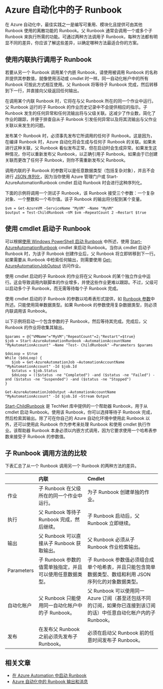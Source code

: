 <properties 
   pageTitle="Azure 自动化中的子 Runbook | Windows Azure"
   description="介绍从 Azure 自动化中的一个 Runbook 启动另一个 Runbook 并在它们之间共享信息的不同方法。"
   services="automation"
   documentationCenter=""
   authors="bwren"
   manager="stevenka"
   editor="tysonn" />
<tags 
   ms.service="automation"
   ms.date="08/17/2015"
   wacn.date="09/15/2015" />

# Azure 自动化中的子 Runbook


在 Azure 自动化中，最佳实践之一是编写可重用、模块化且提供可由其他 Runbook 使用的离散功能的 Runbook。父 Runbook 通常会调用一个或多个子 Runbook 来执行所需的功能。可通过两种方法调用子 Runbook，每种方法都有明显不同的差异，你应该了解这些差异，以确定哪种方法最适合你的方案。

##  使用内联执行调用子 Runbook

若要从另一个 Runbook 调用某个内嵌 Runbook，请使用被调用 Runbook 的名称并提供其参数值，就像使用活动或 cmdlet 时一样。同一自动化帐户中的所有 Runbook 可按此方式相互使用。父 Runbook 将等待子 Runbook 完成，然后转移到下一行，并直接向父级返回任何输出。

在调用某个内联 Runbook 时，它将在与父 Runbook 所在的同一个作业中运行。父 Runbook 运行的子 Runbook 的作业历史记录中不会提供相应的指示。子 Runbook 发生的任何异常和任何流输出将与父级关联。这减少了作业数，简化了作业的跟踪，并便于排查自从子 Runbook 引发任何异常以及将其流输出与父作业关联以来发生的问题。

发布某个 Runbook 时，必须事先发布它所调用的任何子 Runbook。这是因为，在编译 Runbook 时，Azure 自动化将会生成与任何子 Runbook 的关联。如果未进行这种关联，父 Runbook 看似发布正常，但在启动时会生成异常。如果发生这种情况，你可以重新发布父 Runbook，以正确引用子 Runbook。如果由于已创建关联而更改了任何子 Runbook，则你不需重新发布父 Runbook。

调用内联的子 Runbook 的参数可以是任意数据类型（包括复杂对象），并且不会进行 [JSON 序列化](/documentation/articles/automation-starting-a-runbook#runbook-parameters)，因为当你使用 Azure 管理门户或 Start-AzureAutomationRunbook cmdlet 启动 Runbook 时会进行这种序列化。

下面的示例将调用一个测试子 Runbook，该 Runbook 接受三个参数：一个复杂对象、一个整数和一个布尔值。该子 Runbook 的输出将分配到某个变量。

	$vm = Get-AzureVM –ServiceName "MyVM" –Name "MyVM"
	$output = Test-ChildRunbook –VM $vm –RepeatCount 2 –Restart $true

##  使用 cmdlet 启动子 Runbook

可以根据[使用 Windows PowerShell 启动 Runbook](/documentation/articles/automation-starting-a-runbook#starting-a-runbook-with-windows-powershell) 中所述，使用 [Start-AzureAutomationRunbook](http://msdn.microsoft.com/zh-cn/library/dn690259.aspx) cmdlet 来启动 Runbook。当你从 cmdlet 启动子 Runbook 时，为该子 Runbook 创建作业后，父 Runbook 将立即转移到下一行。如果需要从 Runbook 中检索任何输出，则需要使用 [Get-AzureAutomationJobOutput](http://msdn.microsoft.com/zh-cn/library/dn690268.aspx) 访问作业。

使用 cmdlet 启动的子 Runbook 的作业将在父 Runbook 的某个独立作业中运行。这会导致调用内联脚本的作业增多，并使这些作业更难以跟踪。不过，父级可以启动多个子 Runbook，而无需等待每个子 Runbook 完成。

使用 cmdlet 启动的子 Runbook 的参数以哈希表形式提供，如 [Runbook 参数](/documentation/articles/automation-starting-a-runbook#runbook-parameters)中所述。只能使用简单数据类型。如果 Runbook 的参数使用复杂数据类型，则必须内联调用该 Runbook。

以下示例将启动一个包含参数的子 Runbook，然后等待其完成。完成后，父 Runbook 的作业将收集其输出。

	$params = @{"VMName"="MyVM";"RepeatCount"=2;"Restart"=$true} 
	$job = Start-AzureAutomationRunbook –AutomationAccountName "MyAutomationAccount" –Name "Test- ChildRunbook" –Parameters $params
	
	$doLoop = $true
	While ($doLoop) {
	   $job = Get-AzureAutomationJob –AutomationAccountName "MyAutomationAccount" -Id $job.Id
	   $status = $job.Status
	   $doLoop = (($status -ne "Completed") -and ($status -ne "Failed") -and ($status -ne "Suspended") -and ($status -ne "Stopped") 
	}
	
	Get-AzureAutomationJobOutput –AutomationAccountName "MyAutomationAccount" -Id $job.Id –Stream Output

[Start-ChildRunbook](http://gallery.technet.microsoft.com/scriptcenter/Start-Azure-Automation-1ac858a9) 是 TechNet 库中提供的一个帮助器 Runbook，用于从 cmdlet 启动 Runbook。使用该 Runbook，你可以选择等待子 Runbook 完成，然后检索其输出。除了可在你自己的 Azure 自动化环境中使用此 Runbook 以外，还可以使用此 Runbook 作为参考来处理 Runbook 和使用 cmdlet 执行作业。该帮助器 Runbook 本身必须以内嵌方式调用，因为它要求使用一个哈希表参数来接受子 Runbook 的参数值。


## 子 Runbook 调用方法的比较

下表汇总了从一个 Runbook 调用另一个 Runbook 的两种方法的差异。

| | 内联| Cmdlet|
|:---|:---|:---|
|作业|子 Runbook 在父级所在的同一个作业中运行。|为子 Runbook 创建单独的作业。|
|执行|父 Runbook 等待子 Runbook 完成，然后继续。|子 Runbook 启动后，父 Runbook 立即继续。|
|输出|父 Runbook 可以直接从子 Runbook 获取输出。|父 Runbook 必须从子 Runbook 作业检索输出。|
|Parameters|子 Runbook 参数的值需单独指定，并且可以使用任意数据类型。|子 Runbook 参数值必须组合成单个哈希表，并且只能包含简单数据类型、数组和利用 JSON 序列化的对象数据类型。|
|自动化帐户|父 Runbook 只能使用同一自动化帐户中的子 Runbook。|父 Runbook 可以使用同一 Azure 订阅（甚至还包括不同的订阅，如果你已连接到该订阅的话）中任意自动化帐户内的子 Runbook。|
|发布|在发布父 Runbook 之前必须先发布子 Runbook。|必须在启动父 Runbook 前的任意时间发布子 Runbook。|

## 相关文章

- [在 Azure Automation 中启动 Runbook](/documentation/articles/automation-starting-a-runbook)
- [Azure 自动化中的 Runbook 输出和消息](/documentation/articles/automation-runbook-output-and-messages)

<!---HONumber=69-->